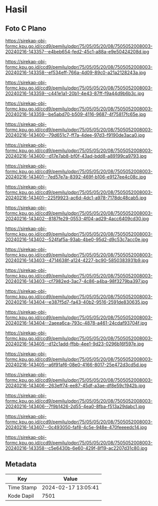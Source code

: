# Hasil

## Foto C Plano

https://sirekap-obj-formc.kpu.go.id/ccd9/pemilu/pdpr/75/05/05/20/08/7505052008003-20240216-143357--e4beb654-fed2-45c1-a88a-e9e50424208d.jpg

https://sirekap-obj-formc.kpu.go.id/ccd9/pemilu/pdpr/75/05/05/20/08/7505052008003-20240216-143358--ef534eff-766a-4d09-89c0-a21a2128243a.jpg

https://sirekap-obj-formc.kpu.go.id/ccd9/pemilu/pdpr/75/05/05/20/08/7505052008003-20240216-143359--c441e1a1-20b1-4e43-87ff-f9a44d9b6b3c.jpg

https://sirekap-obj-formc.kpu.go.id/ccd9/pemilu/pdpr/75/05/05/20/08/7505052008003-20240216-143359--be5abd70-b509-4116-9687-4f75817fc65e.jpg

https://sirekap-obj-formc.kpu.go.id/ccd9/pemilu/pdpr/75/05/05/20/08/7505052008003-20240216-143400--79d651c7-ff7a-4dee-97d3-f9190de3aca0.jpg

https://sirekap-obj-formc.kpu.go.id/ccd9/pemilu/pdpr/75/05/05/20/08/7505052008003-20240216-143400--d17e7ab8-bf0f-43ad-bdd8-a89199ca9793.jpg

https://sirekap-obj-formc.kpu.go.id/ccd9/pemilu/pdpr/75/05/05/20/08/7505052008003-20240216-143401--7ed57e7a-8392-469f-b106-e9127ee4c08c.jpg

https://sirekap-obj-formc.kpu.go.id/ccd9/pemilu/pdpr/75/05/05/20/08/7505052008003-20240216-143401--225f9923-ac6d-4dc1-a978-7178dc48cab5.jpg

https://sirekap-obj-formc.kpu.go.id/ccd9/pemilu/pdpr/75/05/05/20/08/7505052008003-20240216-143402--8187fe29-0553-4f04-ad29-4acc6409cd30.jpg

https://sirekap-obj-formc.kpu.go.id/ccd9/pemilu/pdpr/75/05/05/20/08/7505052008003-20240216-143402--524faf5a-93ab-4be0-95d2-d9c53c7acc0e.jpg

https://sirekap-obj-formc.kpu.go.id/ccd9/pemilu/pdpr/75/05/05/20/08/7505052008003-20240216-143403--4714638f-a124-4227-bc90-5850383931b9.jpg

https://sirekap-obj-formc.kpu.go.id/ccd9/pemilu/pdpr/75/05/05/20/08/7505052008003-20240216-143403--cf7982ed-3ac7-4c86-a4ba-98f3279ba397.jpg

https://sirekap-obj-formc.kpu.go.id/ccd9/pemilu/pdpr/75/05/05/20/08/7505052008003-20240216-143404--e387f5d7-fa43-40b2-9516-2591de830635.jpg

https://sirekap-obj-formc.kpu.go.id/ccd9/pemilu/pdpr/75/05/05/20/08/7505052008003-20240216-143404--2aeea6ca-793c-4878-a461-24cdaf93704f.jpg

https://sirekap-obj-formc.kpu.go.id/ccd9/pemilu/pdpr/75/05/05/20/08/7505052008003-20240216-143405--d12c1add-ffbb-4ee1-9d23-0296b16f597e.jpg

https://sirekap-obj-formc.kpu.go.id/ccd9/pemilu/pdpr/75/05/05/20/08/7505052008003-20240216-143405--a6f91af6-08e0-4166-8017-25e472d3cd5d.jpg

https://sirekap-obj-formc.kpu.go.id/ccd9/pemilu/pdpr/75/05/05/20/08/7505052008003-20240216-143406--263eff74-ee87-45df-a3ae-df8e59c1942b.jpg

https://sirekap-obj-formc.kpu.go.id/ccd9/pemilu/pdpr/75/05/05/20/08/7505052008003-20240216-143406--7f9b1426-2d55-4ea0-8fba-f513a29dabc1.jpg

https://sirekap-obj-formc.kpu.go.id/ccd9/pemilu/pdpr/75/05/05/20/08/7505052008003-20240216-143407--0c493050-faf8-4c5e-948e-470feeeedc14.jpg

https://sirekap-obj-formc.kpu.go.id/ccd9/pemilu/pdpr/75/05/05/20/08/7505052008003-20240216-143358--c5e6430b-6e60-429f-8f19-ac2207d31c80.jpg


## Metadata

| Key        | Value               |
| ---------- | ------------------- |
| Time Stamp | 2024-02-17 13:05:41 |
| Kode Dapil | 7501                |



